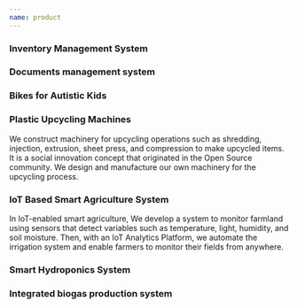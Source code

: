```yaml
---
name: product
---
```


### Inventory Management System

### Documents management system

### Bikes for Autistic Kids

### Plastic Upcycling Machines
We construct machinery for upcycling operations such as shredding, injection, extrusion, sheet press, and compression to make upcycled items. It is a social innovation concept that originated in the Open Source community. We design and manufacture our own machinery for the upcycling process.

### IoT Based Smart Agriculture System
In IoT-enabled smart agriculture, We develop a system to monitor farmland using sensors that detect variables such as temperature, light, humidity, and soil moisture. Then, with an IoT Analytics Platform, we automate the irrigation system and enable farmers to monitor their fields from anywhere.

### Smart Hydroponics System

### Integrated biogas production system
